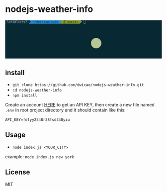 # nodejs-weather-info
![demo](https://raw.githubusercontent.com/dwicao/nodejs-weather-info/master/demo.gif)

## install
* `git clone https://github.com/dwicao/nodejs-weather-info.git`
* `cd nodejs-weather-info`
* `npm install`

Create an account [HERE](http://openweathermap.org/) to get an API KEY, then create a new file named `.env` in root project directory and it should contain like this:
```
API_KEY=fdfyy2348r38fsd348yiu
```

## Usage
* `node index.js <YOUR_CITY>`

example: `node index.js new york`

## License
MIT


